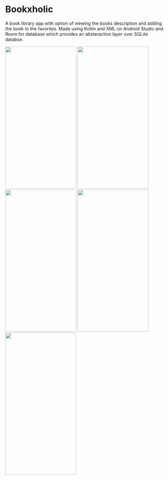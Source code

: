 # Bookxholic

A book library app with option of viewing the books description and adding the book to the favorites. Made using Kotlin and XML on Android Studio and Room for database which provides an absteraction layer over SQLite databse.

<img src="https://github.com/malhotrabhavyajot/BookHub/blob/master/Pictures/Screenshot_20200426-162905.jpg" width="225" height="450"/> <img src="https://github.com/malhotrabhavyajot/BookHub/blob/master/Pictures/Screenshot_20200426-162921.jpg" width="225" height="450"/> <img src="https://github.com/malhotrabhavyajot/BookHub/blob/master/Pictures/Screenshot_20200426-162932.jpg" width="225" height="450"/> <img src="https://github.com/malhotrabhavyajot/BookHub/blob/master/Pictures/Screenshot_20200426-162934.jpg" width="225" height="450"/> <img src="https://github.com/malhotrabhavyajot/BookHub/blob/master/Pictures/Screenshot_20200426-162937.jpg" width="225" height="450"/>
